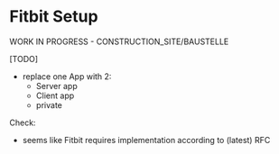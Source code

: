 # Fitbit Setup

WORK IN PROGRESS - CONSTRUCTION_SITE/BAUSTELLE

[TODO]

*	replace one App with 2:
	*	Server app
	*	Client app
	*	private
	
	
Check:

*	seems like Fitbit requires implementation according to (latest) RFC